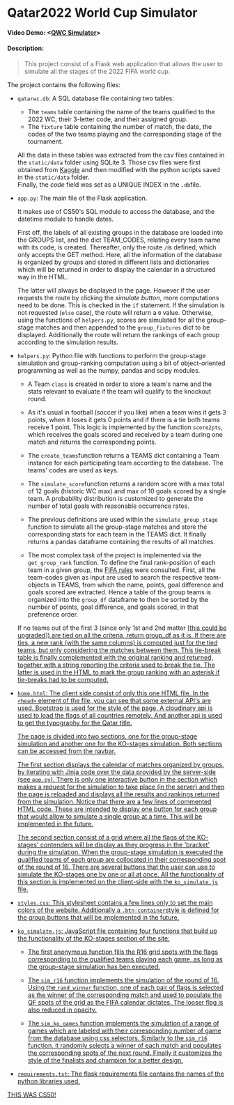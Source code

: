 # Qatar2022 World Cup Simulator
#### Video Demo:  <[QWC Simulator](https://youtu.be/xfvCNBkWF8U)>
#### Description: 

> This project consist of a Flask web application that allows the user to simulate all the stages of the 2022 FIFA world cup.


The project contains the following files:

* `qatarwc.db`: A SQL database file containing two tables:
  - The `teams` table containing the name of the teams qualified to the 2022 WC, their 3-letter code, and their assigned group.
  - The `fixture` table containing the number of match, the date, the codes of the two teams playing and the corresponding stage of the tournament.

  All the data in these tables was extracted from the csv files contained in the `static/data` folder using SQLite 3. 
  Those csv files were first obtained from [Kaggle](https://www.kaggle.com/datasets/amineteffal/qatar2022worldcupschudule?resource=download) and then modified with the python scripts saved in the `static/data` folder. <br>
  Finally, the *code* field was set as a UNIQUE INDEX in the `.db`file.
  
* `app.py`: The main file of the Flask application. 

  It makes use of CS50's SQL module to access the database, and the datetime module to handle dates.

  First off, the labels of all existing groups in the database are loaded into the GROUPS list, and the dict TEAM_CODES, relating every team name with its code, is created. Thereafter, only the route `/`is defined, which only accepts the GET method.
  Here, all the information of the database is organized by groups and stored in different lists and dictionaries which will be returned in order to display the calendar in a structured way in the HTML.

  The latter will always be displayed in the page. However if the user requests the route by clicking the *simulate button*, more computations need to be done. This is checked in the `if` statement. If the simulation is not requested (`else` case), the route will return a `0` value. 
  Otherwise, using the functions of `helpers.py`, scores are simulated for all the group-stage matches and then appended to the `group_fixtures` dict to be displayed.
  Additionally the route will return the rankings of each group according to the simulation results.
  
* `helpers.py`: Python file with functions to perform the group-stage simulation and group-ranking computation using a bit of object-oriented programming as well as the numpy, pandas and scipy modules.

  - A Team `class` is created in order to store a team's name and the stats relevant to evaluate if the team will qualify to the knockout round.
  
  - As it's usual in football (soccer if you like) when a team wins it gets 3 points, when it loses it gets 0 points and if there is a tie both teams receive 1 point. This logic is implemented by the function `score2pts`, which receives the goals scored and received by a team during one match and returns the corresponding points.
  - The `create_teams`function returns a TEAMS dict containing a Team instance for each participating team according to the database. The teams' codes are used as keys.
  - The `simulate_score`function returns a random score with a max total of 12 goals (historic WC max) and max of 10 goals scored by a single team. A probability distribution is customized to generate the number of total goals with reasonable occurrence rates.
  - The previous definitions are used within the `simulate_group_stage` function to simulate all the group-stage matches and store the corresponding stats for each team in the TEAMS dict. It finally returns a pandas dataframe containing the results of all matches.
  - The most complex task of the project is implemented via the `get_group_rank` function. 
  To define the final rank-position of each team in a given group, the [FIFA rules](https://digitalhub.fifa.com/m/2744a0a5e3ded185/original/FIFA-World-Cup-Qatar-2022-Regulations_EN.pdf) were consulted.
  First, all the team-codes given as input are used to search the respective team-objects in TEAMS, from which the name, points, goal difference and goals scored are extracted.
  Hence a table of the group teams is organized into the `group_df` dataframe to then be sorted by the number of points, goal difference, and goals scored, in that preference order.

  If no teams out of the first 3 (since only 1st and 2nd matter [<u>this could be upgraded<u>]) are tied on all the criteria, return group_df as it is.
  If there are ties, a new rank (with the same columns) is computed just for the tied teams, but only considering the matches between them.
  This tie-break table is finally complemented with the original ranking and returned, together with a string reporting the criteria used to break the tie. The latter is used in the HTML to mark the group ranking with an asterisk if tie-breaks had to be computed.

* `home.html`: The client side consist of only this one HTML file.
  In the `<head>` element of the file, you can see that some external API's are used. Bootstrap is used for the style of the page. A cloudinary api is used to load the flags of all countries remotely. And another api is used to get the typography for the Qatar title.

  The page is divided into two sections, one for the group-stage simulation and another one for the KO-stages simulation. Both sections can be accessed from the navbar.

  The first section displays the calendar of matches organized by groups, by iterating with Jinja code over the data provided by the server-side (see `app.py`).
  There is only one interactive button in the section which makes a request for the simulation to take place (in the server) and then the page is reloaded and displays all the results and rankings returned from the simulation. Notice that there are a few lines of commented HTML code. These are intended to display one button for each group that would allow to simulate a single group at a time. This will be implemented in the future.

  The second section consist of a grid where all the flags of the KO-stages' contenders will be display as they progress in the 'bracket' during the simulation. When the group-stage simulation is executed the qualified teams of each group are collocated in their corresponding spot of the round of 16. 
  There are several buttons that the user can use to simulate the KO-stages one by one or all at once.
  All the functionality of this section is implemented on the client-side with the `ko_simulate.js` file.

* `styles.css`: This stylesheet contains a few lines only to set the main colors of the website. Additionally a `.btn-container`style is defined for the group buttons that will be implemented in the future.

* `ko_simulate.js`: JavaScript file containing four functions that build up the functionality of the KO-stages section of the site:

  - The first anonymous function fills the R16 grid spots with the flags corresponding to the qualified teams playing each game, as long as the group-stage simulation has ben executed.
  
  - The `sim_r16` function implements the simulation of the round of 16. Using the `rand_winner` function, one of each pair of flags is selected as the winner of the corresponding match and used to populate the QF spots of the grid as the FIFA calendar dictates. The looser flag is also reduced in opacity.

  - The `sim_ko_games` function implements the simulation of a range of games which are labeled with their corresponding number of game from the database using css selectors. Similarly to the `sim_r16` function, it randomly selects a winner of each match and populates the corresponding spots of the next round.
  Finally it customizes the style of the finalists and champion for a better design.

* `requirements.txt`: The flask requirements file contains the names of the python libraries used.

THIS WAS CS50!
